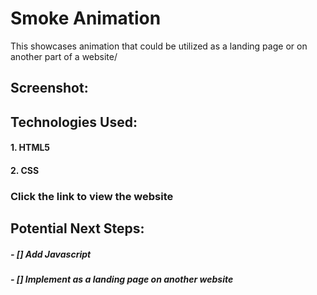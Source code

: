# **Smoke Animation**

This showcases animation that could be utilized as a landing page or on another part of a website/

## Screenshot:

<!-- ![Home Page Sceenshot](./Screenshots/homepageScreenshot.png?) -->

<!-- [Home Page Sceenshot](https://imgur.com/nbhFggL) -->


## Technologies Used: 

#### 1. HTML5
#### 2. CSS
<!-- #### 3. JavaScript -->


### Click the link to view the website
<!-- [Smoke Animation]()  -->


## Potential Next Steps: 

##### - [] Add Javascript
##### - [] Implement as a landing page on another website

